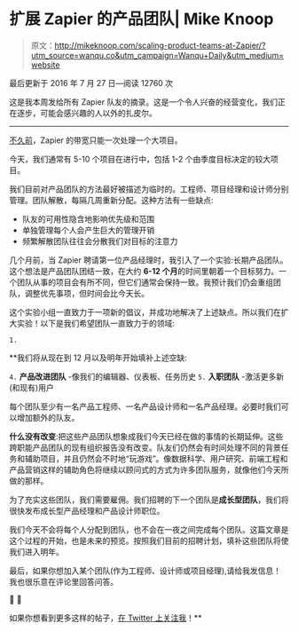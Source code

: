 # 扩展 Zapier 的产品团队| Mike Knoop

> 原文：<http://mikeknoop.com/scaling-product-teams-at-Zapier/?utm_source=wanqu.co&utm_campaign=Wanqu+Daily&utm_medium=website>

最后更新于 2016 年 7 月 27 日—阅读 12760 次

这是我本周发给所有 Zapier 队友的摘录。这是一个令人兴奋的经营变化，我们正在逐步，可能会感兴趣的人以外的扎皮尔。

* * *

[不久前](https://zapier.com/blog/workflow-automation/)，Zapier 的带宽只能一次处理一个大项目。

今天，我们通常有 5-10 个项目在进行中，包括 1-2 个由季度目标决定的较大项目。

我们目前对产品团队的方法最好被描述为临时的。工程师、项目经理和设计师分别管理。团队解散，每隔几周重新分配。这种方法有一些缺点:

*   队友的可用性隐含地影响优先级和范围
*   单独管理每个人会产生巨大的管理开销
*   频繁解散团队往往会分散我们对目标的注意力

几个月前，当 Zapier 聘请第一位产品经理时，我引入了一个实验:长期产品团队。这个想法是产品团队团结一致，在大约 **6-12 个月**的时间里朝着一个目标努力。一个团队从事的项目会有所不同，但它们通常会保持一致。我预计我们仍会重组团队，调整优先事项，但时间会比今天长。

这个实验小组一直致力于一项新的倡议，并成功地解决了上述缺点。所以我们在扩大实验！以下是我们希望团队一直致力于的领域:

`1.`

 **我们将从现在到 12 月以及明年开始填补上述空缺:

`4.` **产品改进团队** -像我们的编辑器、仪表板、任务历史
`5.` **入职团队** -激活更多新(和现有)用户

每个团队至少有一名产品工程师、一名产品设计师和一名产品经理。必要时我们可以增加额外的队友。

**什么没有改变**:把这些产品团队想象成我们今天已经在做的事情的长期延伸。这些跨职能产品团队的现有组织报告没有改变。队友们仍然会有时间处理不同的背景任务和辅助项目，并且仍然会不时地“玩游戏”。像数据科学、用户研究、前端工程和产品营销这样的辅助角色将继续以顾问式的方式为许多团队服务，就像他们今天所做的那样。

为了充实这些团队，我们需要雇佣。我们招聘的下一个团队是**成长型团队**，我们将很快发布成长型产品经理和产品设计师职位。

我们今天不会将每个人分配到团队，也不会在一夜之间完成每个团队。这篇文章是这个过程的开始，也是未来的预览。按照我们目前的招聘计划，填补这些团队将使我们进入明年。

最后，如果你想加入某个团队(作为工程师、设计师或项目经理),请给我发信息！我也很乐意在评论里回答问答。

🚀 🚀

如果你想看到更多这样的帖子，[在 Twitter 上关注我](https://twitter.com/intent/user?screen_name=mikeknoop)！**